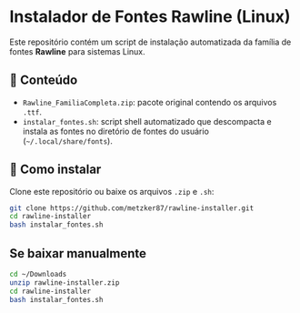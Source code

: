 # Instalador de Fontes Rawline (Linux)

Este repositório contém um script de instalação automatizada da família de fontes **Rawline** para sistemas Linux.

## 📁 Conteúdo

- `Rawline_FamiliaCompleta.zip`: pacote original contendo os arquivos `.ttf`.
- `instalar_fontes.sh`: script shell automatizado que descompacta e instala as fontes no diretório de fontes do usuário (`~/.local/share/fonts`).

## 🚀 Como instalar

Clone este repositório ou baixe os arquivos `.zip` e `.sh`:

```bash
git clone https://github.com/metzker87/rawline-installer.git
cd rawline-installer
bash instalar_fontes.sh
```

## Se baixar manualmente 

```bash
cd ~/Downloads
unzip rawline-installer.zip
cd rawline-installer
bash instalar_fontes.sh
```